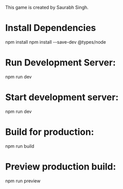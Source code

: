 This game is created by Saurabh Singh.

# Install Dependencies
npm install
npm install --save-dev @types/node

# Run Development Server:
npm run dev

# Start development server:
npm run dev

# Build for production:
npm run build

# Preview production build:
npm run preview
